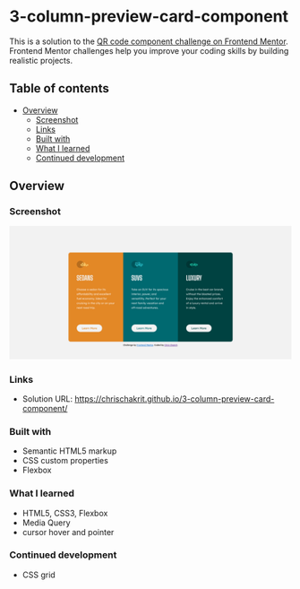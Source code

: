 # 3-column-preview-card-component

This is a solution to the [QR code component challenge on Frontend Mentor](https://www.frontendmentor.io/challenges/qr-code-component-iux_sIO_H). Frontend Mentor challenges help you improve your coding skills by building realistic projects.

## Table of contents

- [Overview](#overview)
  - [Screenshot](#screenshot)
  - [Links](#links)
  - [Built with](#built-with)
  - [What I learned](#what-i-learned)
  - [Continued development](#continued-development)

## Overview

### Screenshot

![](images/screenshot.png)

### Links

- Solution URL: https://chrischakrit.github.io/3-column-preview-card-component/

### Built with

- Semantic HTML5 markup
- CSS custom properties
- Flexbox

### What I learned

- HTML5, CSS3, Flexbox
- Media Query
- cursor hover and pointer

### Continued development

- CSS grid
